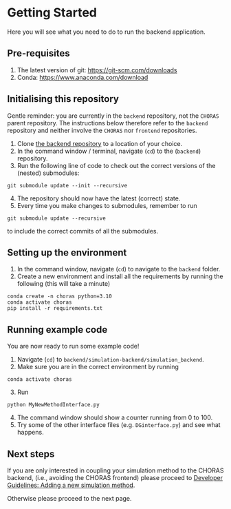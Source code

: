 # Getting Started

Here you will see what you need to do to run the backend application.

## Pre-requisites

1. The latest version of git: <https://git-scm.com/downloads>
2. Conda: <https://www.anaconda.com/download>

## Initialising this repository

Gentle reminder: you are currently in the `backend` repository, not the `CHORAS` parent repository. The instructions below therefore refer to the `backend` repository and neither involve the `CHORAS` nor `frontend` repositories.

1. Clone [the backend repository](https://github.com/choras-org/backend) to a location of your choice.
2. In the command window / terminal, navigate (`cd`) to the (`backend`) repository.
3. Run the following line of code to check out the correct versions of the (nested) submodules:

``` shell
git submodule update --init --recursive
```

4. The repository should now have the latest (correct) state.
5. Every time you make changes to submodules, remember to run

``` shell
git submodule update --recursive
```

to include the correct commits of all the submodules.

## Setting up the environment

1. In the command window, navigate (`cd`) to navigate to the `backend` folder.
2. Create a new environment and install all the requirements by running the following (this will take a minute)

```shell
conda create -n choras python=3.10
conda activate choras
pip install -r requirements.txt
```

## Running example code

You are now ready to run some example code!

1. Navigate (`cd`) to `backend/simulation-backend/simulation_backend`.
2. Make sure you are in the correct environment by running

```shell
conda activate choras
```

3. Run

```shell
python MyNewMethodInterface.py
```

4. The command window should show a counter running from 0 to 100.
5. Try some of the other interface files (e.g. `DGinterface.py`) and see what happens.

## Next steps
If you are only interested in coupling your simulation method to the CHORAS backend, (i.e., avoiding the CHORAS frontend) please proceed to [Developer Guidelines: Adding a new simulation method](./development.md). 

Otherwise please proceed to the next page.